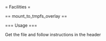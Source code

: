 = Facilities =

== mount_to_tmpfs_overlay ==

=== Usage ===

Get the file and follow instructions in the header
